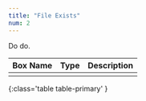 ```yaml
---
title: "File Exists"
num: 2
---
```


Do do.

| Box Name | Type | Description | 
|-------|--------|--------|
|||
{:class='table table-primary' }








